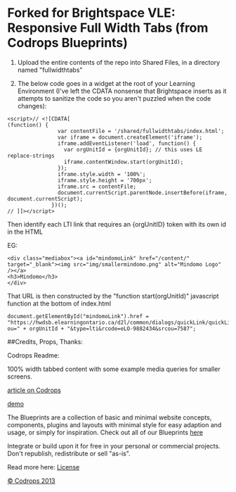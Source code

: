 Forked for Brightspace VLE: Responsive Full Width Tabs (from Codrops Blueprints)
=========

1. Upload the entire contents of the repo into Shared Files, in a directory named "fullwidthtabs"

1. The below code goes in a widget at the root of your Learning Environment (I've left the CDATA nonsense that Brightspace inserts as it attempts to sanitize the code so you aren't puzzled when the code changes):

```
<script>// <![CDATA[
(function() {
			    var contentFile = '/shared/fullwidthtabs/index.html';
			    var iframe = document.createElement('iframe');
			    iframe.addEventListener('load', function() {
			      var orgUnitId = {orgUnitId}; // this uses LE replace-strings
			      iframe.contentWindow.start(orgUnitId);
			    });
			    iframe.style.width = '100%';
			    iframe.style.height = '700px';
			    iframe.src = contentFile;
			    document.currentScript.parentNode.insertBefore(iframe, document.currentScript);
			  })();
// ]]></script>
```

Then identify each LTI link that requires an {orgUnitID} token with its own id in the HTML

EG: 
```
<div class="mediabox"><a id="mindomoLink" href="/content/" target="_blank"><img src="img/smallermindomo.png" alt="Mindomo Logo" /></a>
<h3>Mindomo</h3>
</div>
```


That URL is then constructed by the "function start(orgUnitId)" javascript function at the bottom of index.html

```
document.getElementById("mindomoLink").href = "https://hwdsb.elearningontario.ca/d2l/common/dialogs/quickLink/quickLink.d2l?ou=" + orgUnitId + "&type=lti&rcode=eLO-9882434&srcou=7587";
```

##Credits, Props, Thanks:

Codrops Readme: 

100% width tabbed content with some example media queries for smaller screens. 

[article on Codrops](http://tympanus.net/codrops/?p=18521)

[demo](http://tympanus.net/Blueprints/FullWidthTabs/)

The Blueprints are a collection of basic and minimal website concepts, components, plugins and layouts with minimal style for easy adaption and usage, or simply for inspiration.
Check out all of our Blueprints [here](http://tympanus.net/codrops/category/blueprints/)

Integrate or build upon it for free in your personal or commercial projects. Don't republish, redistribute or sell "as-is". 

Read more here: [License](http://tympanus.net/codrops/licensing/)

[© Codrops 2013](http://www.codrops.com)
